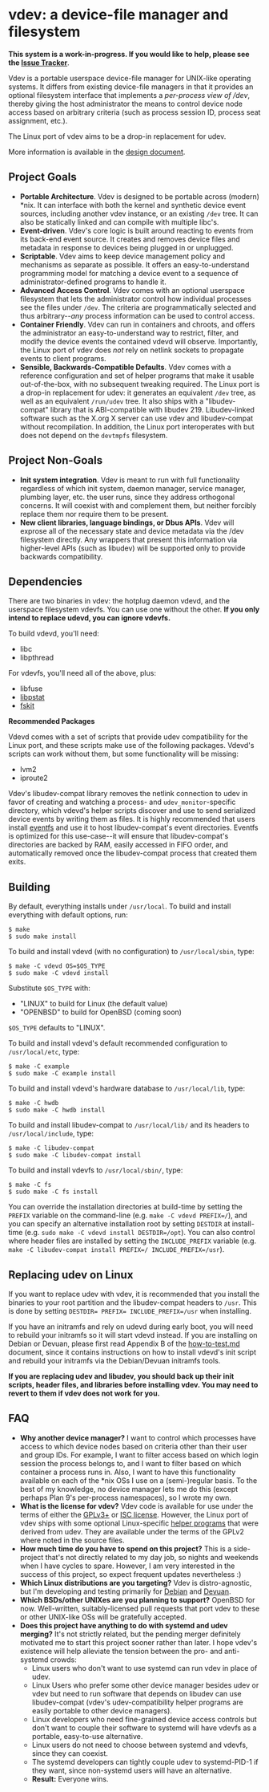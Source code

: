 vdev: a device-file manager and filesystem
==========================================

**This system is a work-in-progress.  If you would like to help, please see the [Issue Tracker](https://github.com/jcnelson/vdev/issues)**.

Vdev is a portable userspace device-file manager for UNIX-like operating systems.  It differs from existing device-file managers in that it provides an optional filesystem interface that implements a *per-process view of /dev*, thereby giving the host administrator the means to control device node access based on arbitrary criteria (such as process session ID, process seat assignment, etc.).

The Linux port of vdev aims to be a drop-in replacement for udev.

More information is available in the [design document](http://judecnelson.blogspot.com/2015/01/introducing-vdev.html).

Project Goals
-------------
* **Portable Architecture**.  Vdev is designed to be portable across (modern) *nix.  It can interface with both the kernel and synthetic device event sources, including another vdev instance, or an existing `/dev` tree.  It can also be statically linked and can compile with multiple libc's.
* **Event-driven**.  Vdev's core logic is built around reacting to events from its back-end event source.  It creates and removes device files and metadata in response to devices being plugged in or unplugged.
* **Scriptable**.  Vdev aims to keep device management policy and mechanisms as separate as possible.  It offers an easy-to-understand programming model for matching a device event to a sequence of administrator-defined programs to handle it.
* **Advanced Access Control**.  Vdev comes with an optional userspace filesystem that lets the administrator control how individual processes see the files under `/dev`.  The criteria are programmatically selected and thus arbitrary--*any* process information can be used to control access.
* **Container Friendly**.  Vdev can run in containers and chroots, and offers the administrator an easy-to-understand way to restrict, filter, and modify the device events the contained vdevd will observe.  Importantly, the Linux port of vdev does *not* rely on netlink sockets to propagate events to client programs.
* **Sensible, Backwards-Compatible Defaults**.  Vdev comes with a reference configuration and set of helper programs that make it usable out-of-the-box, with no subsequent tweaking required.  The Linux port is a drop-in replacement for udev:  it generates an equivalent `/dev` tree, as well as an equivalent `/run/udev` tree.  It also ships with a "libudev-compat" library that is ABI-compatible with libudev 219.  Libudev-linked software such as the X.org X server can use vdev and libudev-compat without recompilation.  In addition, the Linux port interoperates with but does not depend on the `devtmpfs` filesystem.

Project Non-Goals
-----------------
* **Init system integration**.  Vdev is meant to run with full functionality regardless of which init system, daemon manager, service manager, plumbing layer, etc. the user runs, since they address orthogonal concerns.  It will coexist with and complement them, but neither forcibly replace them nor require them to be present.
* **New client libraries, language bindings, or Dbus APIs**.  Vdev will exprose all of the necessary state and device metadata via the /dev filesystem directly.  Any wrappers that present this information via higher-level APIs (such as libudev) will be supported only to provide backwards compatibility.

Dependencies
-----------

There are two binaries in vdev:  the hotplug daemon vdevd, and the userspace filesystem vdevfs.  You can use one without the other.  **If you only intend to replace udevd, you can ignore vdevfs.**

To build vdevd, you'll need:
* libc
* libpthread

For vdevfs, you'll need all of the above, plus:
* libfuse
* [libpstat](https://github.com/jcnelson/libpstat)
* [fskit](https://github.com/jcnelson/fskit)

**Recommended Packages**

Vdevd comes with a set of scripts that provide udev compatibility for the Linux port, and these scripts make use of the following packages.  Vdevd's scripts can work without them, but some functionality will be missing:
* lvm2
* iproute2

Vdev's libudev-compat library removes the netlink connection to udev in favor of creating and watching a process- and `udev_monitor`-specific directory, which vdevd's helper scripts discover and use to send serialized device events by writing them as files.  It is highly recommended that users install [eventfs](https://github.com/jcnelson/eventfs) and use it to host libudev-compat's event directories.  Eventfs is optimized for this use-case--it will ensure that libudev-compat's directories are backed by RAM, easily accessed in FIFO order, and automatically removed once the libudev-compat process that created them exits.


Building
--------

By default, everything installs under `/usr/local`.  To build and install everything with default options, run:

    $ make
    $ sudo make install

To build and install vdevd (with no configuration) to `/usr/local/sbin`, type:

    $ make -C vdevd OS=$OS_TYPE
    $ sudo make -C vdevd install

Substitute `$OS_TYPE` with:
* "LINUX" to build for Linux (the default value)
* "OPENBSD" to build for OpenBSD (coming soon)

`$OS_TYPE` defaults to "LINUX".

To build and install vdevd's default recommended configuration to `/usr/local/etc`, type:

    $ make -C example
    $ sudo make -C example install 

To build and install vdevd's hardware database to `/usr/local/lib`, type:

    $ make -C hwdb 
    $ sudo make -C hwdb install

To build and install libudev-compat to `/usr/local/lib/` and its headers to `/usr/local/include`, type:

    $ make -C libudev-compat 
    $ sudo make -C libudev-compat install

To build and install vdevfs to `/usr/local/sbin/`, type:

    $ make -C fs
    $ sudo make -C fs install

You can override the installation directories at build-time by setting the `PREFIX` variable on the command-line (e.g. `make -C vdevd PREFIX=/`), and you can specify an alternative installation root by setting `DESTDIR` at install-time (e.g. `sudo make -C vdevd install DESTDIR=/opt`).  You can also control where header files are installed by setting the `INCLUDE_PREFIX` variable (e.g. `make -C libudev-compat install PREFIX=/ INCLUDE_PREFIX=/usr`).

Replacing udev on Linux
-----------------------

If you want to replace udev with vdev, it is recommended that you install the binaries to your root partition and the libudev-compat headers to `/usr`.  This is done by setting `DESTDIR= PREFIX= INCLUDE_PREFIX=/usr` when installing.

If you have an initramfs and rely on udevd during early boot, you will need to rebuild your initramfs so it will start vdevd instead.  If you are installing on Debian or Devuan, please first read Appendix B of the [how-to-test.md](https://github.com/jcnelson/vdev/blob/master/how-to-test.md) document, since it contains instructions on how to install vdevd's init script and rebuild your initramfs via the Debian/Devuan initramfs tools.

**If you are replacing udev and libudev, you should back up their init scripts, header files, and libraries before installing vdev.  You may need to revert to them if vdev does not work for you.**

FAQ
---
* **Why another device manager?**  I want to control which processes have access to which device nodes based on criteria other than their user and group IDs.  For example, I want to filter access based on which login session the process belongs to, and I want to filter based on which container a process runs in.  Also, I want to have this functionality available on each of the *nix OSs I use on a (semi-)regular basis.  To the best of my knowledge, no device manager lets me do this (except perhaps Plan 9's per-process namespaces), so I wrote my own.
* **What is the license for vdev?**  Vdev code is available for use under the terms of either the [GPLv3+](https://github.com/jcnelson/vdev/blob/master/LICENSE.GPLv3%2B) or [ISC license](https://github.com/jcnelson/vdev/blob/master/LICENSE.ISC).  However, the Linux port of vdev ships with some optional Linux-specific [helper programs](https://github.com/jcnelson/vdev/tree/master/vdevd/helpers/LINUX) that were derived from udev.  They are available under the terms of the GPLv2 where noted in the source files.
* **How much time do you have to spend on this project?**  This is a side-project that's not directly related to my day job, so nights and weekends when I have cycles to spare.  However, I am very interested in the success of this project, so expect frequent updates nevertheless :)
* **Which Linux distributions are you targeting?**  Vdev is distro-agnostic, but I'm developing and testing primarily for [Debian](http://www.debian.org) and [Devuan](http://devuan.org).
* **Which BSDs/other UNIXes are you planning to support?**  OpenBSD for now.  Well-written, suitably-licensed pull requests that port vdev to these or other UNIX-like OSs will be gratefully accepted.
* **Does this project have anything to do with systemd and udev merging?**  It's not strictly related, but the pending merger definitely motivated me to start this project sooner rather than later.  I hope vdev's existence will help alleviate the tension between the pro- and anti-systemd crowds:
  * Linux users who don't want to use systemd can run vdev in place of udev.
  * Linux Users who prefer some other device manager besides udev or vdev but need to run software that depends on libudev can use libudev-compat (vdev's udev-compatibility helper programs are easily portable to other device managers).
  * Linux developers who need fine-grained device access controls but don't want to couple their software to systemd will have vdevfs as a portable, easy-to-use alternative.
  * Linux users do not need to choose between systemd and vdevfs, since they can coexist.
  * The systemd developers can tightly couple udev to systemd-PID-1 if they want, since non-systemd users will have an alternative.
  * **Result:** Everyone wins.
